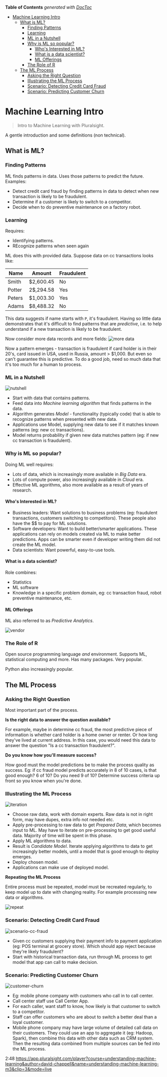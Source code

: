 <!-- START doctoc generated TOC please keep comment here to allow auto update -->
<!-- DON'T EDIT THIS SECTION, INSTEAD RE-RUN doctoc TO UPDATE -->
**Table of Contents**  *generated with [DocToc](https://github.com/thlorenz/doctoc)*

- [Machine Learning Intro](#machine-learning-intro)
  - [What is ML?](#what-is-ml)
    - [Finding Patterns](#finding-patterns)
    - [Learning](#learning)
    - [ML in a Nutshell](#ml-in-a-nutshell)
    - [Why is ML so popular?](#why-is-ml-so-popular)
      - [Who's Interested in ML?](#whos-interested-in-ml)
      - [What is a data scientist?](#what-is-a-data-scientist)
      - [ML Offerings](#ml-offerings)
    - [The Role of R](#the-role-of-r)
  - [The ML Process](#the-ml-process)
    - [Asking the Right Question](#asking-the-right-question)
    - [Illustrating the ML Process](#illustrating-the-ml-process)
    - [Scenario: Detecting Credit Card Fraud](#scenario-detecting-credit-card-fraud)
    - [Scenario: Predicting Customer Churn](#scenario-predicting-customer-churn)

<!-- END doctoc generated TOC please keep comment here to allow auto update -->

# Machine Learning Intro

> Intro to Machine Learning with Pluralsight.

A gentle introduction and some definitions (non technical).

## What is ML?

### Finding Patterns

ML finds patterns in data. Uses those patterns to predict the future. Examples:
- Detect credit card fraud by finding patterns in data to detect when new transaction is likely to be fraudulent.
- Determine if a customer is likely to switch to a competitor.
- Decide when to do preventive maintenance on a factory robot.

### Learning

Requires:
- Identifying patterns.
- REcognize patterns when seen again

ML does this with provided data. Suppose data on cc transactions looks like:

| Name        | Amount           | Fraudulent  |
| ------------- |:-------------:| -----|
| Smith     | $2,600.45 | No |
| Potter     | 2$,294.58      |   Yes |
| Peters | $1,003.30      |    Yes |
| Adams | $8,488.32      |    No |

This data suggests if name starts with `P`, it's fraudulent. Having so little data demonstrates that it's difficult to find patterns that are *predictive*, i.e. to help understand if a new transaction is likely to be fraudulent.

Now consider more data records and more fields:
![more data](images/more-data.png "more data")

Now a pattern emerges - transaction is fraudulent if card holder is in their 20's, card issued in USA, used in Russia, amount > $1,000. But even so can't guarantee this is predictive. To do a good job, need so much data that it's too much for a human to process.

### ML in a Nutshell

![nutshell](images/nutshell.png "nutshell")

- Start with data that contains patterns.
- Feed data into *Machine learning algorithm* that finds patterns in the data.
- Algorithm generates *Model* - functionality (typically code) that is able to recognize patterns when presented with new data.
- Applications use Model, supplying new data to see if it matches known patterns (eg: new cc transactions).
- Model returns probability if given new data matches pattern (eg: if new cc transaction is fraudulent).

### Why is ML so popular?

Doing ML well requires:
- Lots of data, which is increasingly more available in *Big Data* era.
- Lots of compute power, also increasingly available in *Cloud* era.
- Effective ML agorithms, also more available as a result of years of research.

#### Who's Interested in ML?

- Business leaders: Want solutions to business problems (eg: fraudulent transactions, customers switching to competitors). These people also have the $$ to pay for ML solutions.
- Software developers: Want to build better/smarter applications. These applications can rely on models created via ML to make better predictions. Apps can be smarter even if developer writing them did not create the ML model.
- Data scientists: Want powerful, easy-to-use tools.

#### What is a data scientist?

Role combines:

- Statistics
- ML software
- Knowledge in a specific problem domain, eg: cc transaction fraud, robot preventive maintenance, etc.

#### ML Offerings

ML also referred to as *Predictive Analytics*.

![vendor](images/vendor.png "vendor")

### The Role of R

Open source programming language *and* environment. Supports ML, statistical computing and more. Has many packages. Very popular.

Python also increasingly popular.

## The ML Process

### Asking the Right Question

Most important part of the process.

**Is the right data to answer the question available?**

For example, maybe in determine cc fraud, the most predictive piece of information is whether card holder is a home owner or renter. Or how long they've lived at current address. In this case, you would need this data to answer the question "Is a cc transaction fraudulent?".

**Do you know how you'll measure success?**

How good must the model predictions be to make the process quality as success. Eg: if cc fraud model predicts accurately in 8 of 10 cases, is that good enough? 6 of 10? Do you need 9 of 10? Determine success criteria up front so you know when you're done.

### Illustrating the ML Process

![iteration](images/iteration.png "iteration")

- Choose raw data, work with domain experts. Raw data is not in right form, may have dupes, extra info not needed etc.
- Apply pre-processing to raw data to get *Prepared Data*, which becomes input to ML. May have to iterate on pre-processing to get good useful data. Majority of time will be spent in this phase.
- Apply ML algorithms to data.
- Result is *Candidate Model*. Iterate applying algorithms to data to get increasingly better models, until a model that is good enough to deploy emerges.
- Deploy chosen model.
- Applications can make use of deployed model.

**Repeating the ML Process**

Entire process must be repeated, model must be recreated regularly, to keep model up to date with changing reality. For example processing new data or algorithms.

![repeat](images/repeat.png "repeat")

### Scenario: Detecting Credit Card Fraud

![scenario-cc-fraud](images/scenario-cc-fraud.png "scenario-cc-fraud")

- Given cc customers supplying their payment info to payment application (eg: POS terminal at grocery store). Which should app reject because they're likely fraudulent?
- Start with historical transaction data, run through ML process to get model that app can call to make decision.

### Scenario: Predicting Customer Churn

![customer-churn](images/customer-churn.png "customer-churn")

- Eg: mobile phone company with customers who call in to call center.
- Call center staff use Call Center App.
- For each caller, want staff to know, how likely is that customer to switch to a competitor.
- Staff can offer customers who are about to switch a better deal than a loyal customer.
- Mobile phone company may have large volume of detailed call data on their customers. They could use an app to aggregate it (eg: Hadoop, Spark), then combine this data with other data such as CRM system. Then the resulting data combined from multiple sources can be fed into the ML process.

2:48 https://app.pluralsight.com/player?course=understanding-machine-learning&author=david-chappell&name=understanding-machine-learning-m3&clip=3&mode=live
